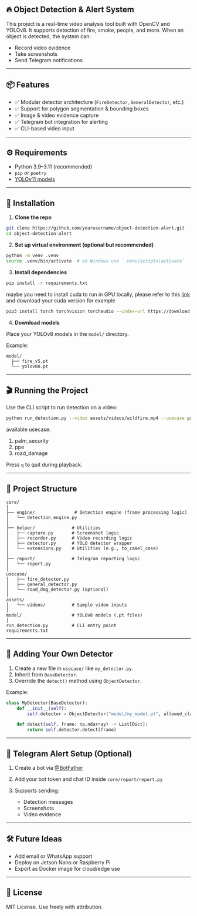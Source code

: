 ## 🔥 Object Detection & Alert System

This project is a real-time video analysis tool built with OpenCV and YOLOv8. It supports detection of fire, smoke, people, and more. When an object is detected, the system can:

* Record video evidence
* Take screenshots
* Send Telegram notifications

---

## 📦 Features

* ✅ Modular detector architecture (`FireDetector`, `GeneralDetector`, etc.)
* ✅ Support for polygon segmentation & bounding boxes
* ✅ Image & video evidence capture
* ✅ Telegram bot integration for alerting
* ✅ CLI-based video input

---

## ⚙️ Requirements

* Python 3.9–3.11 (recommended)
* `pip` or `poetry`
* [YOLOv11 models](https://github.com/ultralytics/ultralytics)

---

## 🚀 Installation

1. **Clone the repo**

```bash
git clone https://github.com/yourusername/object-detection-alert.git
cd object-detection-alert
```

2. **Set up virtual environment (optional but recommended)**

```bash
python -m venv .venv
source .venv/bin/activate  # on Windows use `.venv\Scripts\activate`
```

3. **Install dependencies**

```bash
pip install -r requirements.txt
```

maybe you need to install cuda to run in GPU locally, please refer to this [link](https://pytorch.org/get-started/locally/) and download your cuda version for example
```bash
pip3 install torch torchvision torchaudio --index-url https://download.pytorch.org/whl/cu126
```

4. **Download models**

Place your YOLOv8 models in the `model/` directory.

Example:

```
model/
  ├── fire_v5.pt
  └── yolov8n.pt
```

---

## 🎬 Running the Project

Use the CLI script to run detection on a video:

```bash
python run_detection.py --video assets/videos/wildfire.mp4 --usecase palm_security
```

available usecase:
1. palm_security
2. ppe
3. road_damage

Press `q` to quit during playback.

---

## 📁 Project Structure

```
core/
│
├── engine/               # Detection engine (frame processing logic)
│   └── detection_engine.py
│
├── helper/              # Utilities
│   ├── capture.py       # Screenshot logic
│   ├── recorder.py      # Video recording logic
│   ├── detector.py      # YOLO detector wrapper
│   └── extensions.py    # Utilities (e.g., to_camel_case)
│
├── report/              # Telegram reporting logic
│   └── report.py
│
usecase/
│   ├── fire_detector.py
│   ├── general_detector.py
│   └── road_dmg_detector.py (optional)
│
assets/
│   └── videos/          # Sample video inputs
│
model/                   # YOLOv8 models (.pt files)
│
run_detection.py         # CLI entry point
requirements.txt
```

---

## 🧠 Adding Your Own Detector

1. Create a new file in `usecase/` like `my_detector.py`.
2. Inherit from `BaseDetector`.
3. Override the `detect()` method using `ObjectDetector`.

Example:

```python
class MyDetector(BaseDetector):
    def __init__(self):
        self.detector = ObjectDetector("model/my_model.pt", allowed_classes=[0, 1])

    def detect(self, frame: np.ndarray) -> List[Dict]:
        return self.detector.detect(frame)
```

---

## 📲 Telegram Alert Setup (Optional)

1. Create a bot via [@BotFather](https://t.me/BotFather)
2. Add your bot token and chat ID inside `core/report/report.py`
3. Supports sending:

   * Detection messages
   * Screenshots
   * Video evidence

---

## 🛠 Future Ideas

* Add email or WhatsApp support
* Deploy on Jetson Nano or Raspberry Pi
* Export as Docker image for cloud/edge use

---

## 📄 License

MIT License. Use freely with attribution.

